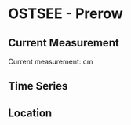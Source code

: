 # OSTSEE - Prerow

## Current Measurement

Current measurement: <Value topic="rivers/pegel-online/OSTSEE/Prerow/measurementValue"/> cm

## Time Series

<TimeSeries topic="rivers/pegel-online/OSTSEE/Prerow/measurementValue" period="week" />

## Location

<WorldMap>
  <Marker lat="54.45899478838402" lon="12.571819692377286" labelTopic="rivers/pegel-online/OSTSEE/Prerow/measurementValue" />
</WorldMap>
